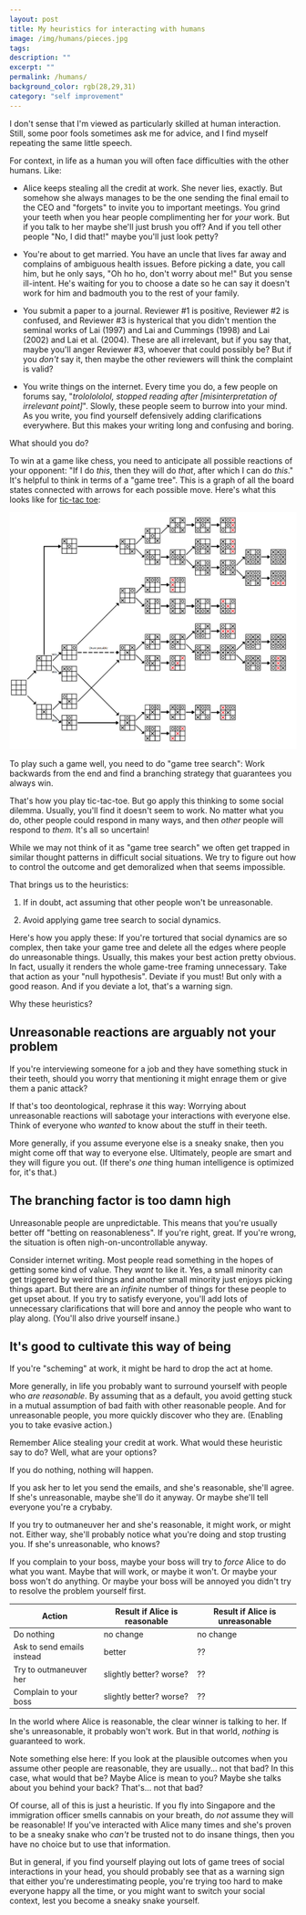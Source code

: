 ```yaml
---
layout: post
title: My heuristics for interacting with humans
image: /img/humans/pieces.jpg
tags: 
description: ""
excerpt: ""
permalink: /humans/
background_color: rgb(28,29,31)
category: "self improvement"
---
```


I don't sense that I'm viewed as particularly skilled at human interaction. Still, some poor fools sometimes ask me for advice, and I find myself repeating the same little speech.

For context, in life as a human you will often face difficulties with the other humans. Like:

- Alice keeps stealing all the credit at work. She never lies, exactly. But somehow she always manages to be the one sending the final email to the CEO and "forgets" to invite you to important meetings. You grind your teeth when you hear people complimenting her for *your* work. But if you talk to her maybe she'll just brush you off? And if you tell other people "No, I did that!" maybe you'll just look petty?
  
- You're about to get married. You have an uncle that lives far away and complains of ambiguous health issues. Before picking a date, you call him, but he only says, "Oh ho ho, don't worry about me!" But you sense ill-intent. He's waiting for you to choose a date so he can say it doesn't work for him and badmouth you to the rest of your family.
  
- You submit a paper to a journal. Reviewer #1 is positive, Reviewer #2 is confused, and Reviewer #3 is hysterical that you didn't mention the seminal works of Lai (1997) and Lai and Cummings (1998) and Lai (2002) and Lai et al. (2004). These are all irrelevant, but if you say that, maybe you'll anger Reviewer #3, whoever that could possibly be? But if you *don't* say it, then maybe the other reviewers will think the complaint is valid?
  
- You write things on the internet. Every time you do, a few people on forums say, "*trololololol, stopped reading after [misinterpretation of irrelevant point]*". Slowly, these people seem to burrow into your mind. As you write, you find yourself defensively adding clarifications everywhere. But this makes your writing long and confusing and boring.
  

What should you do?

To win at a game like chess, you need to anticipate all possible reactions of your opponent: "If I do *this*, then they will do *that*, after which I can do *this*." It's helpful to think in terms of a "game tree". This is a graph of all the board states connected with arrows for each possible move. Here's what this looks like for [tic-tac toe](https://commons.wikimedia.org/wiki/File:Tic-tac-toe-full-game-tree-x-rational.png):

![tic tac toe game tree](/img/humans/game-tree.png)

To play such a game well, you need to do "game tree search": Work backwards from the end and find a branching strategy that guarantees you always win.

That's how you play tic-tac-toe. But go apply this thinking to some social dilemma. Usually, you'll find it doesn't seem to work. No matter what you do, other people could respond in many ways, and then *other* people will respond to *them.* It's all so uncertain!

While we may not think of it as "game tree search" we often get trapped in similar thought patterns in difficult social situations. We try to figure out how to control the outcome and get demoralized when that seems impossible.

That brings us to the heuristics:

1. If in doubt, act assuming that other people won't be unreasonable.
  
2. Avoid applying game tree search to social dynamics.
  

Here's how you apply these: If you're tortured that social dynamics are so complex, then take your game tree and delete all the edges where people do unreasonable things. Usually, this makes your best action pretty obvious. In fact, usually it renders the whole game-tree framing unnecessary. Take that action as your "null hypothesis". Deviate if you must! But only with a good reason. And if you deviate a lot, that's a warning sign.

Why these heuristics?

## Unreasonable reactions are arguably not your problem

If you're interviewing someone for a job and they have something stuck in their teeth, should you worry that mentioning it might enrage them or give them a panic attack?

If that's too deontological, rephrase it this way: Worrying about unreasonable reactions will sabotage your interactions with everyone else. Think of everyone who *wanted* to know about the stuff in their teeth.

More generally, if you assume everyone else is a sneaky snake, then you might come off that way to everyone else. Ultimately, people are smart and they will figure you out. (If there's *one* thing human intelligence is optimized for, it's that.)

## The branching factor is too damn high

Unreasonable people are unpredictable. This means that you're usually better off "betting on reasonableness". If you're right, great. If you're wrong, the situation is often nigh-on-uncontrollable anyway.

Consider internet writing. Most people read something in the hopes of getting some kind of value. They *want* to like it. Yes, a small minority can get triggered by weird things and another small minority just enjoys picking things apart. But there are an *infinite* number of things for these people to get upset about. If you try to satisfy everyone, you'll add lots of unnecessary clarifications that will bore and annoy the people who want to play along. (You'll also drive yourself insane.)

## It's good to cultivate this way of being

If you're "scheming" at work, it might be hard to drop the act at home.

More generally, in life you probably want to surround yourself with people who *are reasonable*. By assuming that as a default, you avoid getting stuck in a mutual assumption of bad faith with other reasonable people. And for unreasonable people, you more quickly discover who they are. (Enabling you to take evasive action.)

Remember Alice stealing your credit at work. What would these heuristic say to do? Well, what are your options?

If you do nothing, nothing will happen.
  
If you ask her to let you send the emails, and she's reasonable, she'll agree. If she's unreasonable, maybe she'll do it anyway. Or maybe she'll tell everyone you're a crybaby.
  
If you try to outmaneuver her and she's reasonable, it might work, or might not. Either way, she'll probably notice what you're doing and stop trusting you. If she's unreasonable, who knows?
  
If you complain to your boss, maybe your boss will try to *force* Alice to do what you want. Maybe that will work, or maybe it won't. Or maybe your boss won't do anything. Or maybe your boss will be annoyed you didn't try to resolve the problem yourself first.
  

| Action | Result if Alice is reasonable | Result if Alice is unreasonable |
| --- | --- | --- |
| Do nothing | no change | no change |
| Ask to send emails instead | better | ??  |
| Try to outmaneuver her | slightly better? worse? | ??  |
| Complain to your boss | slightly better? worse? | ??  |

In the world where Alice is reasonable, the clear winner is talking to her. If she's unreasonable, it probably won't work. But in that world, *nothing* is guaranteed to work.

Note something else here: If you look at the plausible outcomes when you assume other people are reasonable, they are usually... not that bad? In this case, what would that be? Maybe Alice is mean to you? Maybe she talks about you behind your back? That's... not that bad?

Of course, all of this is just a heuristic. If you fly into Singapore and the immigration officer smells cannabis on your breath, do *not* assume they will be reasonable! If you've interacted with Alice many times and she's proven to be a sneaky snake who *can't* be trusted not to do insane things, then you have no choice but to use that information.

But in general, if you find yourself playing out lots of game trees of social interactions in your head, you should probably see that as a warning sign that either you're underestimating people, you're trying too hard to make everyone happy all the time, or you might want to switch your social context, lest you become a sneaky snake yourself.